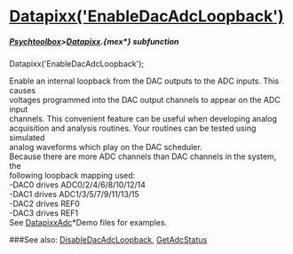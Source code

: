 # [Datapixx('EnableDacAdcLoopback')](Datapixx-EnableDacAdcLoopback) 
##### [Psychtoolbox](Psychtoolbox)>[Datapixx](Datapixx).{mex*} subfunction

Datapixx('EnableDacAdcLoopback');

Enable an internal loopback from the DAC outputs to the ADC inputs. This causes  
voltages programmed into the DAC output channels to appear on the ADC input  
channels. This convenient feature can be useful when developing analog  
acquisition and analysis routines. Your routines can be tested using simulated  
analog waveforms which play on the DAC scheduler.  
Because there are more ADC channels than DAC channels in the system, the  
following loopback mapping used:  
   -DAC0 drives ADC0/2/4/6/8/10/12/14  
   -DAC1 drives ADC1/3/5/7/9/11/13/15  
   -DAC2 drives REF0  
   -DAC3 drives REF1  
See [DatapixxAdc](DatapixxAdc)\*Demo files for examples.  
  


###See also:
[DisableDacAdcLoopback](Datapixx-DisableDacAdcLoopback), [GetAdcStatus](Datapixx-GetAdcStatus)

